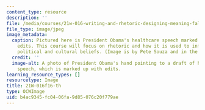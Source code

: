 ```yaml
---
content_type: resource
description: ''
file: /media/courses/21w-016-writing-and-rhetoric-designing-meaning-fall-2016/b4ac9345fc0406fa9d85076c20f779ae_21W-016f16-th.jpg
file_type: image/jpeg
image_metadata:
  caption: Pictured here is President Obama's healthcare speech marked with numerous
    edits. This course will focus on rhetoric and how it is used to inform and shape
    political and cultural beliefs. (Image is by Pete Souza and in the public domain.)
  credit: ''
  image-alt: A photo of President Obama's hand pointing to a draft of his healthcare
    speech, which is marked up with edits.
learning_resource_types: []
resourcetype: Image
title: 21W-016f16-th
type: OCWImage
uid: b4ac9345-fc04-06fa-9d85-076c20f779ae
---
```

